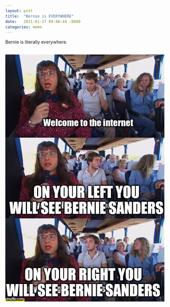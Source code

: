 ```yaml
---
layout: post
title:  "Bernie is EVERYWHERE"
date:   2021-01-27 09:48:44 -0800
categories: meme
---
```

Bernie is literally everywhere. <br clear="all"><br clear="all">

![Bernie](../images/4vj93d.jpg)

 
